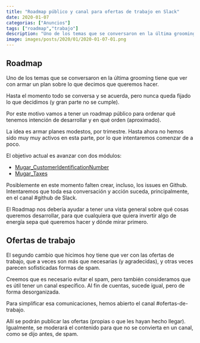 ```yaml
---
title: "Roadmap público y canal para ofertas de trabajo en Slack"
date: 2020-01-07
categorias: ["Anuncios"]
tags: ["roadmap","trabajo"]
description: "Uno de los temas que se conversaron en la última grooming tiene que ver con armar un plan sobre lo que decimos que queremos hacer."
image: images/posts/2020/01/2020-01-07-01.png
---
```


## Roadmap

Uno de los temas que se conversaron en la última grooming tiene que ver con armar un plan sobre lo que decimos que queremos hacer.

Hasta el momento todo se conversa y se acuerda, pero nunca queda fijado lo que decidimos (y gran parte no se cumple).

Por este motivo vamos a tener un roadmap público para ordenar qué tenemos intención de desarrollar y en qué orden (aproximado).

La idea es armar planes modestos, por trimestre. Hasta ahora no hemos sido muy muy activos en esta parte, por lo que intentaremos comenzar de a poco.

El objetivo actual es avanzar con dos módulos:

* [Mugar_CustomerIdentificationNumber](https://github.com/holamugar/module-customer-identification-document)
* [Mugar_Taxes](https://github.com/holamugar/module-taxes)

Posiblemente en este momento falten crear, incluso, los issues en Github. Intentaremos que toda esa conversación y acción suceda, principalmente, en el canal #github de Slack.

El Roadmap nos debería ayudar a tener una vista general sobre qué cosas queremos desarrollar, para que cualquiera que quiera invertir algo de energía sepa qué queremos hacer y dónde mirar primero.

## Ofertas de trabajo

El segundo cambio que hicimos hoy tiene que ver con las ofertas de trabajo, que a veces son más que necesarias (y agradecidas), y otras veces parecen sofisticadas formas de spam.

Creemos que es necesario evitar el spam, pero también consideramos que es útil tener un canal específico. Al fin de cuentas, sucede igual, pero de forma desorganizada.

Para simplificar esa comunicaciones, hemos abierto el canal #ofertas-de-trabajo.

Allí se podrán publicar las ofertas (propias o que les hayan hecho llegar). Igualmente, se moderará el contenido para que no se convierta en un canal, como se dijo antes, de spam.